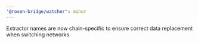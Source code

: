 ```yaml
---
'@rosen-bridge/watcher': minor
---
```


Extractor names are now chain-specific to ensure correct data replacement when switching networks
